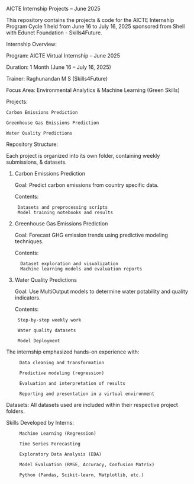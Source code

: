AICTE Internship Projects – June 2025

This repository contains the projects & code for the AICTE Internship Program Cycle 1 held from June 16 to July 16, 2025 sponsored from Shell with Edunet Foundation - Skills4Future.

Internship Overview:

Program: AICTE Virtual Internship – June 2025

Duration: 1 Month (June 16 – July 16, 2025)

Trainer: Raghunandan M S (Skills4Future)

Focus Area: Environmental Analytics & Machine Learning (Green Skills)

Projects:

    Carbon Emissions Prediction

    Greenhouse Gas Emissions Prediction

    Water Quality Predictions

Repository Structure:

Each project is organized into its own folder, containing weekly submissions, & datasets.

1. Carbon Emissions Prediction

   Goal: Predict carbon emissions from country specific data.

   Contents:
   
        Datasets and preprocessing scripts
        Model training notebooks and results

2. Greenhouse Gas Emissions Prediction

   Goal: Forecast GHG emission trends using predictive modeling techniques.

   Contents:
   
         Dataset exploration and visualization
         Machine learning models and evaluation reports
3. Water Quality Predictions

   Goal: Use MultiOutput models to determine water potability and quality indicators.

   Contents:

        Step-by-step weekly work

        Water quality datasets

        Model Deployment

The internship emphasized hands-on experience with:
         
         Data cleaning and transformation
         
         Predictive modeling (regression)

         Evaluation and interpretation of results
         
         Reporting and presentation in a virtual environment
Datasets:
         All datasets used are included within their respective project folders.

Skills Developed by Interns:

         Machine Learning (Regression)
         
         Time Series Forecasting
       
         Exploratory Data Analysis (EDA)
         
         Model Evaluation (RMSE, Accuracy, Confusion Matrix)
         
         Python (Pandas, Scikit-learn, Matplotlib, etc.)
